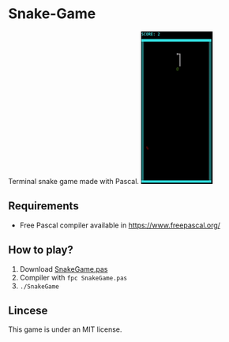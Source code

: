 # Snake-Game
Terminal snake game made with Pascal.
![](snake_game.gif)
## Requirements
  
 - Free Pascal compiler available in https://www.freepascal.org/

## How to play? 
 1.  Download [SnakeGame.pas](https://github.com/mateus-mos/Snake-Game/blob/main/SnakeGame.pas)
 2. Compiler with `fpc SnakeGame.pas`
 3.   `./SnakeGame` 
 
## Lincese 
This game is under an MIT license. 
